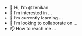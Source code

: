 - 👋 Hi, I’m @zenikan
- 👀 I’m interested in ...
- 🌱 I’m currently learning ...
- 💞️ I’m looking to collaborate on ...
- 📫 How to reach me ...

<!---
zenikan/zenikan is a ✨ special ✨ repository because its `README.md` (this file) appears on your GitHub profile.
You can click the Preview link to take a look at your changes.
--->
